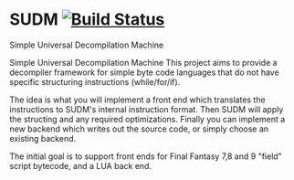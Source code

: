 SUDM [![Build Status](https://travis-ci.org/paulsapps/SUDM.svg?branch=master)](https://travis-ci.org/paulsapps/SUDM)
====

Simple Universal Decompilation Machine

Simple Universal Decompilation Machine
This project aims to provide a decompiler framework for simple byte code languages that do not have specific structuring instructions (while/for/if).

The idea is what you will implement a front end which translates the instructions to SUDM's internal instruction format. Then SUDM will apply the structing and any required optimizations. Finally you can implement a new backend which writes out the source code, or simply choose an existing backend.

The initial goal is to support front ends for Final Fantasy 7,8 and 9 "field" script bytecode, and a LUA back end.
